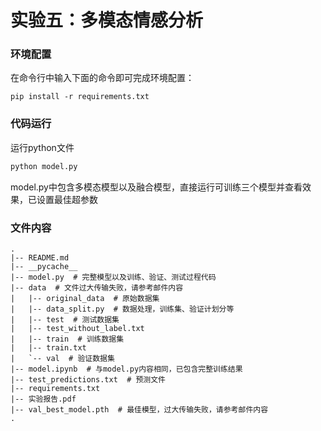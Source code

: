 # 实验五：多模态情感分析

### 环境配置

在命令行中输入下面的命令即可完成环境配置：

```shell
pip install -r requirements.txt
```



### 代码运行
运行python文件
```sh
python model.py 
```
model.py中包含多模态模型以及融合模型，直接运行可训练三个模型并查看效果，已设置最佳超参数



### 文件内容

```
.
|-- README.md
|-- __pycache__
|-- model.py  # 完整模型以及训练、验证、测试过程代码
|-- data  # 文件过大传输失败，请参考邮件内容
|   |-- original_data  # 原始数据集
|   |-- data_split.py  # 数据处理，训练集、验证计划分等
|   |-- test  # 测试数据集
|   |-- test_without_label.txt  
|   |-- train  # 训练数据集
|   |-- train.txt 
|   `-- val  # 验证数据集
|-- model.ipynb  # 与model.py内容相同，已包含完整训练结果
|-- test_predictions.txt  # 预测文件
|-- requirements.txt
|-- 实验报告.pdf
|-- val_best_model.pth  # 最佳模型，过大传输失败，请参考邮件内容
.
```
